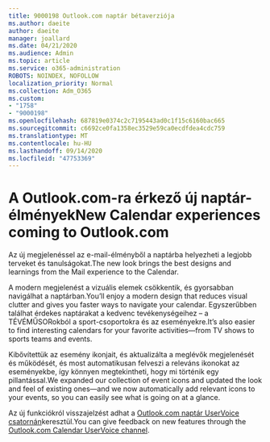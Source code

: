 ```yaml
---
title: 9000198 Outlook.com naptár bétaverziója
ms.author: daeite
author: daeite
manager: joallard
ms.date: 04/21/2020
ms.audience: Admin
ms.topic: article
ms.service: o365-administration
ROBOTS: NOINDEX, NOFOLLOW
localization_priority: Normal
ms.collection: Adm_O365
ms.custom:
- "1758"
- "9000198"
ms.openlocfilehash: 687819e0374c2c7195443ad0c1f15c6160bac665
ms.sourcegitcommit: c6692ce0fa1358ec3529e59ca0ecdfdea4cdc759
ms.translationtype: MT
ms.contentlocale: hu-HU
ms.lasthandoff: 09/14/2020
ms.locfileid: "47753369"
---
```

# <a name="new-calendar-experiences-coming-to-outlookcom"></a><span data-ttu-id="21b7d-102">A Outlook.com-ra érkező új naptár-élmények</span><span class="sxs-lookup"><span data-stu-id="21b7d-102">New Calendar experiences coming to Outlook.com</span></span>

<span data-ttu-id="21b7d-103">Az új megjelenéssel az e-mail-élményből a naptárba helyezheti a legjobb terveket és tanulságokat.</span><span class="sxs-lookup"><span data-stu-id="21b7d-103">The new look brings the best designs and learnings from the Mail experience to the Calendar.</span></span>

<span data-ttu-id="21b7d-104">A modern megjelenést a vizuális elemek csökkentik, és gyorsabban navigálhat a naptárban.</span><span class="sxs-lookup"><span data-stu-id="21b7d-104">You’ll enjoy a modern design that reduces visual clutter and gives you faster ways to navigate your calendar.</span></span> <span data-ttu-id="21b7d-105">Egyszerűbben találhat érdekes naptárakat a kedvenc tevékenységeihez – a TÉVÉMŰSORokból a sport-csoportokra és az eseményekre.</span><span class="sxs-lookup"><span data-stu-id="21b7d-105">It’s also easier to find interesting calendars for your favorite activities—from TV shows to sports teams and events.</span></span>

<span data-ttu-id="21b7d-106">Kibővítettük az esemény ikonjait, és aktualizálta a meglévők megjelenését és működését, és most automatikusan felveszi a releváns ikonokat az eseményekbe, így könnyen megtekintheti, hogy mi történik egy pillantással.</span><span class="sxs-lookup"><span data-stu-id="21b7d-106">We expanded our collection of event icons and updated the look and feel of existing ones—and we now automatically add relevant icons to your events, so you can easily see what is going on at a glance.</span></span>

<span data-ttu-id="21b7d-107">Az új funkciókról visszajelzést adhat a [Outlook.com naptár UserVoice csatornán](https://go.microsoft.com/fwlink/?linkid=2103075)keresztül.</span><span class="sxs-lookup"><span data-stu-id="21b7d-107">You can give feedback on new features through the [Outlook.com Calendar UserVoice channel](https://go.microsoft.com/fwlink/?linkid=2103075).</span></span>
